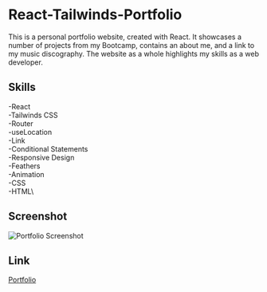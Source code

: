 # React-Tailwinds-Portfolio

This is a personal portfolio website, created with React. It showcases a number of projects from my Bootcamp, contains an about me, and a link to my music discography. The website as a whole highlights my skills as a web developer.

## Skills

-React\
-Tailwinds CSS\
-Router\
-useLocation\
-Link\
-Conditional Statements\
-Responsive Design\
-Feathers\
-Animation\
-CSS\
-HTML\

## Screenshot

![Portfolio Screenshot](./src/assets/images/screenshot.png)

## Link

[Portfolio](https://cadienlake.github.io/react-tailwind-portfolio/)
